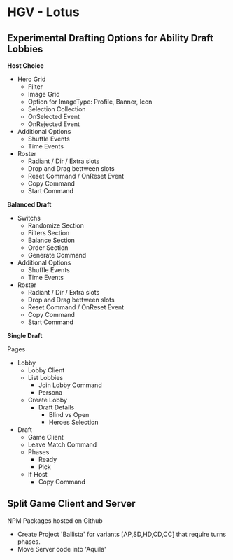 # HGV - Lotus

## Experimental Drafting Options for Ability Draft Lobbies

**Host Choice**

- Hero Grid
  - Filter
  - Image Grid
  - Option for ImageType: Profile, Banner, Icon
  - Selection Collection
  - OnSelected Event
  - OnRejected Event
- Additional Options
  - Shuffle Events
  - Time Events
- Roster
  - Radiant / Dir / Extra slots
  - Drop and Drag bettween slots
  - Reset Command / OnReset Event
  - Copy Command
  - Start Command

**Balanced Draft**

- Switchs
  - Randomize Section
  - Filters Section
  - Balance Section
  - Order Section
  - Generate Command
- Additional Options
  - Shuffle Events
  - Time Events
- Roster
  - Radiant / Dir / Extra slots
  - Drop and Drag bettween slots
  - Reset Command / OnReset Event
  - Copy Command
  - Start Command

**Single Draft**

Pages

- Lobby
  - Lobby Client
  - List Lobbies
    - Join Lobby Command
    - Persona
  - Create Lobby
    - Draft Details
      - Blind vs Open
      - Heroes Selection
- Draft
  - Game Client
  - Leave Match Command
  - Phases
    - Ready
    - Pick
  - If Host
    - Copy Command

## Split Game Client and Server

NPM Packages hosted on Github

- Create Project 'Ballista' for variants [AP,SD,HD,CD,CC] that require turns phases.
- Move Server code into 'Aquila'

